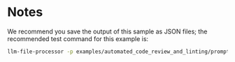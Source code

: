 # Notes

We recommend you save the output of this sample as JSON files; the recommended test command for this example is:

```bash
llm-file-processor -p examples/automated_code_review_and_linting/prompt.md -d examples/automated_code_review_and_linting/files --output-ext json
```
